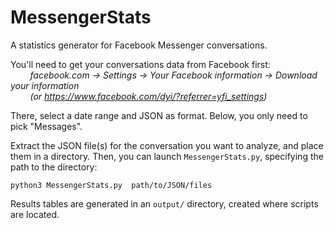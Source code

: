 # MessengerStats

A statistics generator for Facebook Messenger conversations.   

You'll need to get your conversations data from Facebook first:\
&nbsp;   &nbsp; &nbsp;   &nbsp; *facebook.com &#8594; Settings &#8594; Your Facebook information &#8594; Download your information*\
&nbsp;   &nbsp; &nbsp;   &nbsp; *(or https://www.facebook.com/dyi/?referrer=yfi_settings)*

There, select a date range and JSON as format. Below, you only need to pick "Messages".

Extract the JSON file(s) for the conversation you want to analyze, and place them in a directory.
Then, you can launch ```MessengerStats.py```, specifying the path to the directory:

```python3 MessengerStats.py  path/to/JSON/files```

Results tables are generated in an ```output/``` directory, created where scripts are located.

